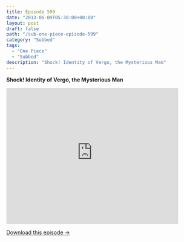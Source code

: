 ```yaml
---
title: Episode 599
date: "2013-06-09T05:30:00+00:00"
layout: post
draft: false
path: "/sub-one-piece-episode-599"
category: "Subbed"
tags:
  - "One Piece"
  - "Subbed"
description: "Shock! Identity of Vergo, the Mysterious Man"
---
```


**Shock! Identity of Vergo, the Mysterious Man**

<iframe width="640" height="360" src="https://www.rapidvideo.com/e/G6FRPFOP0U" frameborder="0" marginwidth=0 marginheight=0 scrolling=no allowfullscreen style="max-width:90%;"></iframe>

<a href="http://ouo.io/qs/eCodkFEQ?s=https://www.rapidvideo.com/d/G6FRPFOP0U" class="styled_a">Download this episode →</a>

